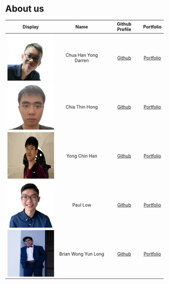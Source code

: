 # About us

Display |         Name         |             Github Profile             | Portfolio 
--------|:--------------------:|:--------------------------------------:|:---------:
![](team/chuahanyongdarren.png) | Chua Han Yong Darren | [Github](https://github.com/chydarren) | [Portfolio](team/chuahanyongdarren.md)
![](team/chiathinhong.png) |    Chia Thin Hong    |   [Github](https://github.com/wcwy)    | [Portfolio](team/chiathinhong.md)
![](team/yongchinhan.jpg) |    Yong Chin Han     | [Github](https://github.com/chinhan99) | [Portfolio](team/yongchinhan.md)
![](team/paulsolomonlowsien.png) |       Paul Low       | [Github](https://github.com/paullowse) | [Portfolio](team/paullow.md)
![](team/brianwongyunlong.png) | Brian Wong Yun Long  | [Github](https://github.com/brian-vb)  | [Portfolio](team/brianwongyunlong.md)

